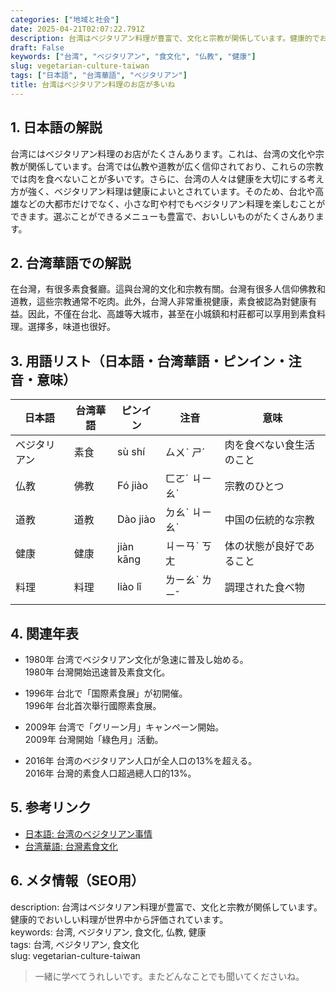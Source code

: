 ```yaml
---
categories: ["地域と社会"]
date: 2025-04-21T02:07:22.791Z
description: 台湾はベジタリアン料理が豊富で、文化と宗教が関係しています。健康的でおいしい料理が世界中から評価されています。
draft: False
keywords: ["台湾", "ベジタリアン", "食文化", "仏教", "健康"]
slug: vegetarian-culture-taiwan
tags: ["日本語", "台湾華語", "ベジタリアン"]
title: 台湾はベジタリアン料理のお店が多いね
---
```




## 1. 日本語の解説  
台湾にはベジタリアン料理のお店がたくさんあります。これは、台湾の文化や宗教が関係しています。台湾では仏教や道教が広く信仰されており、これらの宗教では肉を食べないことが多いです。さらに、台湾の人々は健康を大切にする考え方が強く、ベジタリアン料理は健康によいとされています。そのため、台北や高雄などの大都市だけでなく、小さな町や村でもベジタリアン料理を楽しむことができます。選ぶことができるメニューも豊富で、おいしいものがたくさんあります。

## 2. 台湾華語での解説  
在台灣，有很多素食餐廳。這與台灣的文化和宗教有關。台灣有很多人信仰佛教和道教，這些宗教通常不吃肉。此外，台灣人非常重視健康，素食被認為對健康有益。因此，不僅在台北、高雄等大城市，甚至在小城鎮和村莊都可以享用到素食料理。選擇多，味道也很好。

## 3. 用語リスト（日本語・台湾華語・ピンイン・注音・意味）  
| 日本語      | 台湾華語      | ピンイン     | 注音      | 意味                     |
|-------------|--------------|-------------|----------|------------------------|
| ベジタリアン  | 素食          | sù shí       | ㄙㄨˋ ㄕˊ  | 肉を食べない食生活のこと    |
| 仏教         | 佛教          | Fó jiào      | ㄈㄛˊ ㄐㄧㄠˋ | 宗教のひとつ               |
| 道教         | 道教          | Dào jiào     | ㄉㄠˋ ㄐㄧㄠˋ | 中国の伝統的な宗教          |
| 健康         | 健康          | jiàn kāng    | ㄐㄧㄢˋ ㄎㄤ  | 体の状態が良好であること    |
| 料理         | 料理          | liào lǐ      | ㄌㄧㄠˋ ㄌㄧˇ | 調理された食べ物          |

## 4. 関連年表  
- 1980年 台湾でベジタリアン文化が急速に普及し始める。  
  1980年 台灣開始迅速普及素食文化。

- 1996年 台北で「国際素食展」が初開催。  
  1996年 台北首次舉行國際素食展。

- 2009年 台湾で「グリーン月」キャンペーン開始。  
  2009年 台灣開始「綠色月」活動。

- 2016年 台湾のベジタリアン人口が全人口の13%を超える。  
  2016年 台灣的素食人口超過總人口的13%。

## 5. 参考リンク  
- [日本語: 台湾のベジタリアン事情](https://www.nippon.com/ja/japan-data/h01008/)
- [台湾華語: 台灣素食文化](https://food.gvm.com.tw/article/58143)

## 6. メタ情報（SEO用）  
description: 台湾はベジタリアン料理が豊富で、文化と宗教が関係しています。健康的でおいしい料理が世界中から評価されています。  
keywords: 台湾, ベジタリアン, 食文化, 仏教, 健康  
tags: 台湾, ベジタリアン, 食文化  
slug: vegetarian-culture-taiwan

> 一緒に学べてうれしいです。またどんなことでも聞いてくださいね。